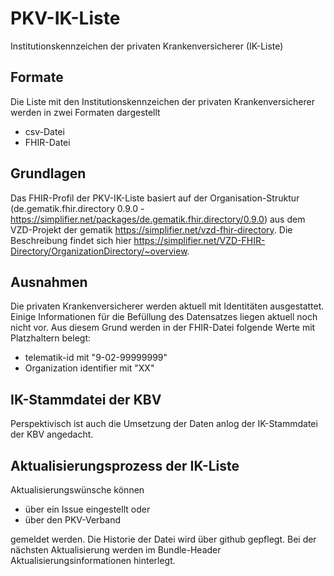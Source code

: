 # PKV-IK-Liste
Institutionskennzeichen der privaten Krankenversicherer (IK-Liste)

## Formate
Die Liste mit den Institutionskennzeichen der privaten Krankenversicherer werden in zwei Formaten dargestellt
- csv-Datei
- FHIR-Datei

## Grundlagen
Das FHIR-Profil der PKV-IK-Liste basiert auf der Organisation-Struktur (de.gematik.fhir.directory 0.9.0 - https://simplifier.net/packages/de.gematik.fhir.directory/0.9.0) aus dem VZD-Projekt der gematik https://simplifier.net/vzd-fhir-directory.
Die Beschreibung findet sich hier https://simplifier.net/VZD-FHIR-Directory/OrganizationDirectory/~overview.

## Ausnahmen
Die privaten Krankenversicherer werden aktuell mit Identitäten ausgestattet. Einige Informationen für die Befüllung des Datensatzes liegen aktuell noch nicht vor. Aus diesem Grund werden in der FHIR-Datei folgende Werte mit Platzhaltern belegt:
- telematik-id mit "9-02-99999999"
- Organization identifier mit "XX"

## IK-Stammdatei der KBV
Perspektivisch ist auch die Umsetzung der Daten anlog der IK-Stammdatei der KBV angedacht.

## Aktualisierungsprozess der IK-Liste
Aktualisierungswünsche können
- über ein Issue eingestellt oder
- über den PKV-Verband

gemeldet werden. Die Historie der Datei wird über github gepflegt.
Bei der nächsten Aktualisierung werden im Bundle-Header Aktualisierungsinformationen hinterlegt.
